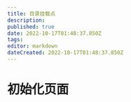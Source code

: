 ```yaml
---
title: 目录挂载点
description: 
published: true
date: 2022-10-17T01:48:37.850Z
tags: 
editor: markdown
dateCreated: 2022-10-17T01:48:37.850Z
---
```


# 初始化页面